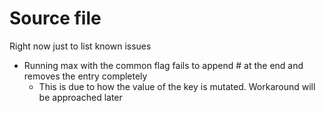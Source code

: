 # Source file

Right now just to list known issues

- Running max with the common flag fails to append # at the end and removes the entry completely
   - This is due to how the value of the key is mutated. Workaround will be approached later